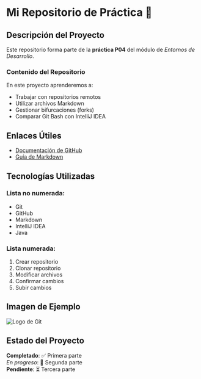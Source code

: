 # Mi Repositorio de Práctica 🚀

## Descripción del Proyecto

Este repositorio forma parte de la **práctica P04** del módulo de *Entornos de Desarrollo*. 

### Contenido del Repositorio

En este proyecto aprenderemos a:

- Trabajar con repositorios remotos
- Utilizar archivos Markdown
- Gestionar bifurcaciones (forks)
- Comparar Git Bash con IntelliJ IDEA

## Enlaces Útiles

- [Documentación de GitHub](https://docs.github.com)
- [Guía de Markdown](https://guides.github.com/features/mastering-markdown/)

## Tecnologías Utilizadas

### Lista no numerada:
- Git
- GitHub
- Markdown
- IntelliJ IDEA
- Java

### Lista numerada:
1. Crear repositorio
2. Clonar repositorio
3. Modificar archivos
4. Confirmar cambios
5. Subir cambios

## Imagen de Ejemplo

![Logo de Git](https://git-scm.com/images/logos/downloads/Git-Icon-1788C.png)

## Estado del Proyecto

**Completado**: ✅ Primera parte  
*En progreso*: 🔄 Segunda parte  
**Pendiente**: ⏳ Tercera parte  
